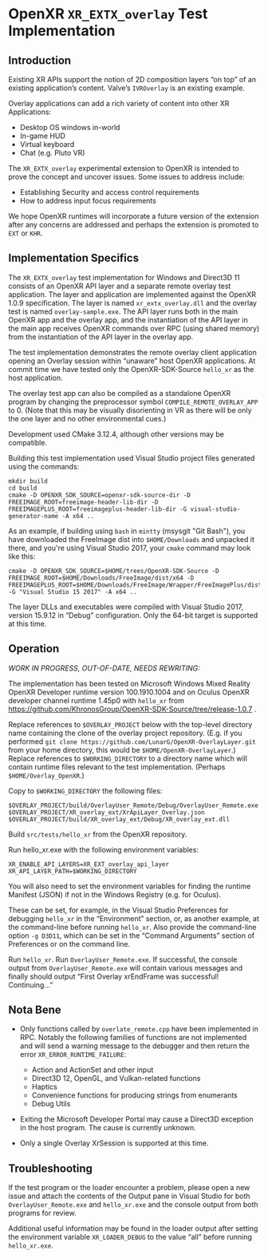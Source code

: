 # OpenXR `XR_EXTX_overlay` Test Implementation

## Introduction 

Existing XR APIs support the notion of 2D composition layers “on top” of an existing application’s content.  Valve’s `IVROverlay` is an existing example.

Overlay applications can add a rich variety of content into other XR Applications:
* Desktop OS windows in-world
* In-game HUD
* Virtual keyboard
* Chat (e.g. Pluto VR)

The `XR_EXTX_overlay` experimental extension to OpenXR is intended to prove the concept and uncover issues.  Some issues to address include:
* Establishing Security and access control requirements
* How to address input focus requirements

We hope OpenXR runtimes will incorporate a future version of the extension after any concerns are addressed and perhaps the extension is promoted to `EXT` or `KHR`.

## Implementation Specifics

The `XR_EXTX_overlay` test implementation for Windows and Direct3D 11 consists of an OpenXR API layer and a separate remote overlay test application.  The layer and application are implemented against the OpenXR 1.0.9 specification.  The layer is named `xr_extx_overlay.dll` and the overlay test is named `overlay-sample.exe`.  The API layer runs both in the main OpenXR app and the overlay app, and the instantiation of the API layer in the main app receives OpenXR commands over RPC (using shared memory) from the instantiation of the API layer in the overlay app.

The test implementation demonstrates the remote overlay client application opening an Overlay session within “unaware” host OpenXR applications.  At commit time we have tested only the OpenXR-SDK-Source `hello_xr` as the host application.

The overlay test app can also be compiled as a standalone OpenXR program by changing the preprocessor symbol `COMPILE_REMOTE_OVERLAY_APP` to 0.  (Note that this may be visually disorienting in VR as there will be only the one layer and no other environmental cues.)

Development used CMake 3.12.4, although other versions may be compatible.

Building this test implementation used Visual Studio project files generated using the commands:

```
mkdir build
cd build
cmake -D OPENXR_SDK_SOURCE=openxr-sdk-source-dir -D FREEIMAGE_ROOT=freeimage-header-lib-dir -D FREEIMAGEPLUS_ROOT=freeimageplus-header-lib-dir -G visual-studio-generator-name -A x64 ..
```

As an example, if building using `bash` in `mintty` (msysgit "Git Bash"), you have downloaded the FreeImage dist into `$HOME/Downloads` and unpacked it there, and you're using Visual Studio 2017, your `cmake` command may look like this:

```
cmake -D OPENXR_SDK_SOURCE=$HOME/trees/OpenXR-SDK-Source -D FREEIMAGE_ROOT=$HOME/Downloads/FreeImage/dist/x64 -D FREEIMAGEPLUS_ROOT=$HOME/Downloads/FreeImage/Wrapper/FreeImagePlus/dist/x64 -G "Visual Studio 15 2017" -A x64 ..
```

The layer DLLs and executables were compiled with Visual Studio 2017, version 15.9.12 in “Debug” configuration.  Only the 64-bit target is supported at this time.

## Operation

_WORK IN PROGRESS, OUT-OF-DATE, NEEDS REWRITING:_

The implementation has been tested on Microsoft Windows Mixed Reality OpenXR Developer runtime version 100.1910.1004 and on Oculus OpenXR developer channel runtime 1.45p0 with `hello_xr` from https://github.com/KhronosGroup/OpenXR-SDK-Source/tree/release-1.0.7 .

Replace references to `$OVERLAY_PROJECT` below with the top-level directory name containing the clone of the overlay project repository.  (E.g. if you performed `git clone https://github.com/LunarG/OpenXR-OverlayLayer.git` from your home directory, this would be `$HOME/OpenXR-OverlayLayer`.)  Replace references to `$WORKING_DIRECTORY` to a directory name which will contain runtime files relevant to the test implementation.  (Perhaps `$HOME/Overlay_OpenXR`.)

Copy to `$WORKING_DIRECTORY` the following files:

```
$OVERLAY_PROJECT/build/OverlayUser_Remote/Debug/OverlayUser_Remote.exe
$OVERLAY_PROJECT/XR_overlay_ext/XrApiLayer_Overlay.json
$OVERLAY_PROJECT/build/XR_overlay_ext/Debug/XR_overlay_ext.dll
```

Build `src/tests/hello_xr` from the OpenXR repository.

Run hello_xr.exe with the following environment variables:

```
XR_ENABLE_API_LAYERS=XR_EXT_overlay_api_layer
XR_API_LAYER_PATH=$WORKING_DIRECTORY
```

You will also need to set the environment variables for finding the runtime Manifest (JSON) if not in the Windows Registry (e.g. for Oculus).

These can be set, for example, in the Visual Studio Preferences for debugging `hello_xr` in the “Environment” section, or, as another example, at the command-line before running `hello_xr`.  Also provide the command-line option `-g D3D11`, which can be set in the “Command Arguments” section of Preferences or on the command line.

Run `hello_xr`.  Run `OverlayUser_Remote.exe`.  If successful, the console output from `OverlayUser_Remote.exe` will contain various messages and finally should output “First Overlay xrEndFrame was successful!  Continuing...”

## Nota Bene

* Only functions called by `overlate_remote.cpp` have been implemented in RPC.  Notably the following families of functions are not implemented and will send a warning message to the debugger and then return the error `XR_ERROR_RUNTIME_FAILURE`:
  * Action and ActionSet and other input
  * Direct3D 12, OpenGL, and Vulkan-related functions
  * Haptics 
  * Convenience functions for producing strings from enumerants
  * Debug Utils

* Exiting the Microsoft Developer Portal may cause a Direct3D exception in the host program.  The cause is currently unknown.

* Only a single Overlay XrSession is supported at this time.

## Troubleshooting

If the test program or the loader encounter a problem, please open a new issue and attach the contents of the Output pane in Visual Studio for both `OverlayUser_Remote.exe` and `hello_xr.exe` and the console output from both programs for review.

Additional useful information may be found in the loader output after setting the environment variable `XR_LOADER_DEBUG` to the value “all” before running `hello_xr.exe`.

